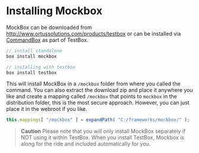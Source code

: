 # Installing Mockbox

MockBox can be downloaded from http://www.ortussolutions.com/products/testbox or can be installed via [CommandBox](http://www.ortussolutions.com/products/commandbox) as part of TestBox.

```javascript
// install standalone
box install mockbox

// installing with testbox
box install testbox
```

This will install MockBox in a `/mockbox` folder from where you called the command. You can also extract the download zip and place it anywhere you like and create a mapping called `/mockbox` that points to `mockbox` in the distribution folder, this is the most secure approach. However, you can just place it in the webroot if you like.

```javascript
this.mappings[ "/mockbox" ] = expandPath( "C:/frameworks/mockbox/" );
```

> **Caution** Please note that you will only install MockBox separately if NOT using it within TestBox.  When you install TestBox, Mockbox is along for the ride and included automatically for you.
